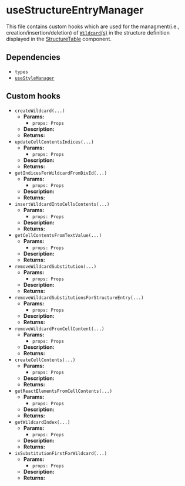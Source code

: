 # useStructureEntryManager

This file contains custom hooks which are used for the managment(i.e., creation/insertion/deletion) of [`Wildcard`(s)](../types/Wildcard.md) in the structure definition displayed in the [StructureTable](../components/StructureTable.md) component.


## Dependencies
- `types`
- [`useStyleManager`](useStyleManager.md)

## Custom hooks
- `createWildcard(...)`
    - **Params:** 
		- `props: Props`
	- **Description:**
	- **Returns:**
- `updateCellContentsIndices(...)`
    - **Params:** 
		- `props: Props`
	- **Description:**
	- **Returns:**
- `getIndicesForWildcardFromDivId(...)`
    - **Params:** 
		- `props: Props`
	- **Description:**
	- **Returns:**
- `insertWildcardIntoCellsContents(...)`
    - **Params:** 
		- `props: Props`
	- **Description:**
	- **Returns:**
- `getCellContentsFromTextValue(...)`
    - **Params:** 
		- `props: Props`
	- **Description:**
	- **Returns:**
- `removeWildcardSubstitution(...)`
    - **Params:** 
		- `props: Props`
	- **Description:**
	- **Returns:**
- `removeWildcardSubstitutionsForStructureEntry(...)`
    - **Params:** 
		- `props: Props`
	- **Description:**
	- **Returns:**
- `removeWildcardFromCellContent(...)`
    - **Params:** 
		- `props: Props`
	- **Description:**
	- **Returns:**
- `createCellContents(...)`
    - **Params:** 
		- `props: Props`
	- **Description:**
	- **Returns:**
- `getReactElementsFromCellContents(...)`
    - **Params:** 
		- `props: Props`
	- **Description:**
	- **Returns:**
- `getWildcardIndex(...)`
    - **Params:** 
		- `props: Props`
	- **Description:**
	- **Returns:**
- `isSubstitutionFirstForWildcard(...)`
    - **Params:** 
		- `props: Props`
	- **Description:**
	- **Returns:**
